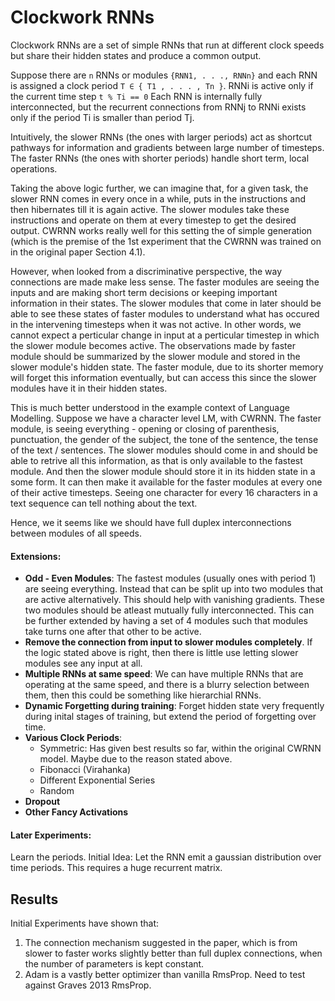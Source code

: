 # Clockwork RNNs

Clockwork RNNs are a set of simple RNNs that run at different clock speeds but share their hidden states and produce a common output. 

Suppose there are `n` RNNs or modules `{RNN1, . . ., RNNn}` and each RNN is assigned a clock period `T ∈ { T1 , . . . , Tn }`. RNNi is active only if the current time step `t % Ti == 0` Each RNN is internally fully interconnected, but the recurrent connections from RNNj to RNNi exists only if the period Ti is smaller than period Tj. 


Intuitively, the slower RNNs (the ones with larger periods) act as shortcut pathways for information and gradients between large number of timesteps. The faster RNNs (the ones with shorter periods) handle short term, local operations. 

Taking the above logic further, we can imagine that, for a given task, the slower RNN comes in every once in a while, puts in the instructions and then hibernates till it is again active. The slower modules take these instructions and operate on them at every timestep to get the desired output. CWRNN works really well for this setting the of simple generation (which is the premise of the 1st experiment that the CWRNN was trained on in the original paper Section 4.1).

However, when looked from a discriminative perspective, the way connections are made make less sense. The faster modules are seeing the inputs and are making short term decisions or keeping important information in their states. The slower modules that come in later should be able to see these states of faster modules to understand what has occured in the intervening timesteps when it was not active. In other words, we cannot expect a perticular change in input at a perticular timestep in which the slower module becomes active. The observations made by faster module should be summarized by the slower module and stored in the slower module's hidden state. The faster module, due to its shorter memory will forget this information eventually, but can access this since the slower modules have it in their hidden states.

This is much better understood in the example context of Language Modelling. Suppose we have a character level LM, with CWRNN. The faster module, is seeing everything - opening or closing of parenthesis, punctuation, the gender of the subject, the tone of the sentence, the tense of the text / sentences. The slower modules should come in and should be able to retrive all this information, as that is only available to the fastest module. And then the slower module should store it in its hidden state in a some form. It can then make it available for the faster modules at every one of their active timesteps. Seeing one character for every 16 characters in a text sequence can tell nothing about the text.

Hence, we it seems like we should have full duplex interconnections between modules of all speeds.

#### Extensions:

* **Odd - Even Modules**: The fastest modules (usually ones with period 1) are seeing everything. Instead that  can be split up into two modules that are active alternatively. This should help with vanishing gradients. These two modules should be atleast mutually fully interconnected. This can be further extended by having a set of 4 modules such that modules take turns one after that other to be active.
* **Remove the connection from input to slower modules completely**. If the logic stated above is right, then there is little use letting slower modules see any input at all.
* **Multiple RNNs at same speed**: We can have multiple RNNs that are operating at the same speed, and there is a blurry selection between them, then this could be something like hierarchial RNNs.
* **Dynamic Forgetting during training**: Forget hidden state very frequently during inital stages of training, but extend the period of forgetting over time.
* **Various Clock Periods**: 
	* Symmetric: Has given best results so far, within 		the original CWRNN model. Maybe due to the reason 		stated above.
	* Fibonacci (Virahanka)
	* Different Exponential Series
	* Random
* **Dropout**
* **Other Fancy Activations**
	
#### Later Experiments:
Learn the periods.
Initial Idea: Let the RNN emit a gaussian distribution over time periods. This requires a huge recurrent matrix.



## Results

Initial Experiments have shown that:

1. The connection mechanism suggested in the paper, which is from slower to faster works slightly better than full duplex connections, when the number of parameters is kept constant.
2. Adam is a vastly better optimizer than vanilla RmsProp. Need to test against Graves 2013 RmsProp.
